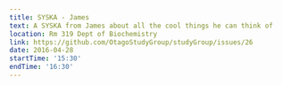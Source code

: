 ```yaml
---
title: SYSKA - James
text: A SYSKA from James about all the cool things he can think of
location: Rm 319 Dept of Biochemistry
link: https://github.com/OtagoStudyGroup/studyGroup/issues/26
date: 2016-04-28
startTime: '15:30'
endTime: '16:30'
---
```

